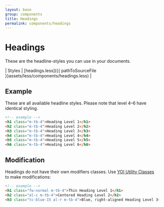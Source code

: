 ```yaml
---
layout: base
group: components
title: Headings
permalink: components/headings
---
```


# Headings

<p class="intro">These are the headline-styles you can use in your documents.</p>

| Styles | [headings.less]({{ pathToSourceFile }}assets/less/components/headings.less) |

## Example

These are all available headline styles. Please note that level 4–6 have identical styling.

```html
<!-- example -->
<h1 class="m-tb-4">Heading Level 1</h1>
<h2 class="m-tb-4">Heading Level 2</h2>
<h3 class="m-tb-4">Heading Level 3</h3>
<h4 class="m-tb-4">Heading Level 4</h4>
<h5 class="m-tb-4">Heading Level 5</h5>
<h6 class="m-tb-4">Heading Level 6</h6>
```

## Modification

Headings do not have their own modifiers classes. Use [YOI Utility Classes](utilities/) to make modifications:

```html
<!-- example -->
<h1 class="fw-normal m-tb-4">Thin Heading Level 1</h1>
<h2 class="al-c m-tb-4">Centered Heading Level 2</h2>
<h3 class="tc-blue-15 al-r m-tb-4">Blue, right-aligned Heading Level 3</h3>
```